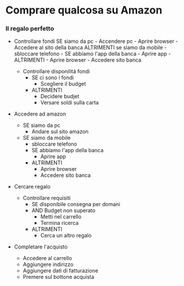 # Comprare qualcosa su Amazon
### Il regalo perfetto

- Controllare fondi
    SE siamo da pc 
        - Accendere pc
        - Aprire browser 
        - Accedere al sito della banca
    ALTRIMENTI se siamo da mobile
        - sbloccare telefono
        - SE abbiamo l'app della banca 
            - Aprire app
        - ALTRIMENTI 
            - Aprire browser 
            - Accedere sito banca

    - Controllare disponilità fondi
        - SE ci sono i fondi
            - Scegliere il budget
        - ALTRIMENTI 
            - Decidere budjet
            - Versare soldi sulla carta

- Accedere ad amazon
    - SE siamo da pc 
        - Andare sul sito amazon
    - SE siamo da mobile
        - sbloccare telefono
        - SE abbiamo l'app della banca 
            - Aprire app
        - ALTRIMENTI 
            - Aprire browser 
            - Accedere sito banca

- Cercare regalo
    - Controllare requisiti
        - SE disponibile consegna per domani 
        - AND Budget non superato 
            - Metti nel carrello 
            - Termina ricerca
        - ALTRIMENTI
            - Cerca un altro regalo

- Completare l'acquisto
    - Accedere al carrello
    - Aggiungere indirizzo
    - Aggiungere dati di fatturazione 
    - Premere sul bottone acquista
